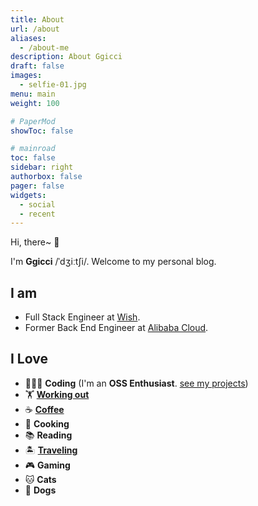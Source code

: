 ```yaml
---
title: About
url: /about
aliases:
  - /about-me
description: About Ggicci
draft: false
images:
  - selfie-01.jpg
menu: main
weight: 100

# PaperMod
showToc: false

# mainroad
toc: false
sidebar: right
authorbox: false
pager: false
widgets:
  - social
  - recent
---
```


Hi, there~ 👋

I'm **Ggicci** /ˈdʒiːtʃi/. Welcome to my personal blog.

## I am

- Full Stack Engineer at [Wish](https://www.wish.com).
- Former Back End Engineer at [Alibaba Cloud](https://www.aliyun.com).

## I Love

- 👨🏻‍💻 **Coding** (I'm an **OSS Enthusiast**. [see my projects](/projects))
- 🏋️ [**Working out**](https://www.instagram.com/stories/highlights/17863871374836602/)
- ☕ [**Coffee**](https://www.instagram.com/stories/highlights/17961657733355721/)
- 🍳 **Cooking**
- 📚 **Reading**
- 🏝 [**Traveling**](https://www.instagram.com/stories/highlights/17849365495445038/)
- 🎮 **Gaming**
- 🐱 **Cats**
- 🐶 **Dogs**

